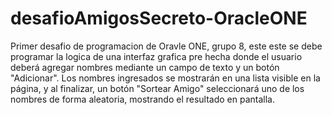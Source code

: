 # desafioAmigosSecreto-OracleONE
 Primer desafio de programacion de Oravle ONE, grupo 8, este este se debe programar la logica de una interfaz grafica pre hecha donde el usuario deberá agregar nombres mediante un campo de texto y un botón "Adicionar". Los nombres ingresados se mostrarán en una lista visible en la página, y al finalizar, un botón "Sortear Amigo" seleccionará uno de los nombres de forma aleatoria, mostrando el resultado en pantalla.

